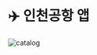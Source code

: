 # ✈️ 인천공항 앱


<img src="https://github.com/user-attachments/assets/d7f813cd-d405-4fd2-bdb4-5608b14c0403" alt="catalog" />
